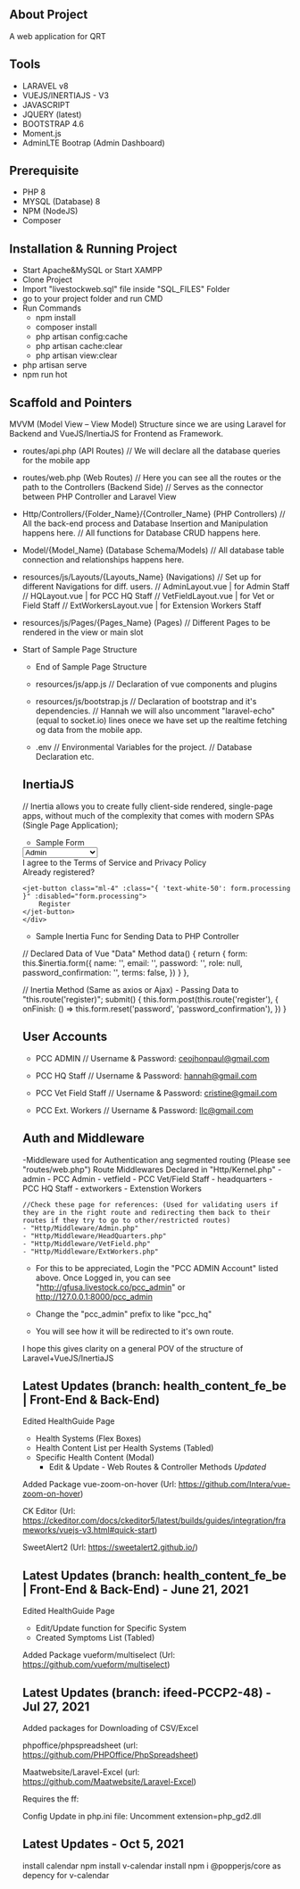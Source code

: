 ## About Project

A web application for QRT

## Tools

- LARAVEL v8
- VUEJS/INERTIAJS - V3
- JAVASCRIPT
- JQUERY (latest)
- BOOTSTRAP 4.6
- Moment.js
- AdminLTE Bootrap (Admin Dashboard)

## Prerequisite

- PHP 8
- MYSQL (Database) 8
- NPM (NodeJS)
- Composer

## Installation & Running Project

- Start Apache&MySQL or Start XAMPP
- Clone Project
- Import "livestockweb.sql" file inside "SQL_FILES" Folder
- go to your project folder and run CMD
- Run Commands
    - npm install 
    - composer install
    - php artisan config:cache
    - php artisan cache:clear
    - php artisan view:clear
- php artisan serve
- npm run hot

## Scaffold and Pointers
MVVM (Model View – View Model) Structure since we are using Laravel for Backend and VueJS/InertiaJS for Frontend as Framework.   

- routes/api.php (API Routes)
// We will declare all the database queries for the mobile app

- routes/web.php (Web Routes)
// Here you can see all the routes or the path to the Controllers (Backend Side)
// Serves as the connector between PHP Controller and Laravel View

- Http/Controllers/{Folder_Name}/{Controller_Name} (PHP Controllers)
// All the back-end process and Database Insertion and Manipulation happens here.
// All functions for Database CRUD happens here.

- Model/{Model_Name} (Database Schema/Models)
// All database table connection and relationships happens here.

- resources/js/Layouts/{Layouts_Name} (Navigations)
// Set up for different Navigations for diff. users.
    // AdminLayout.vue | for Admin Staff
    // HQLayout.vue | for PCC HQ Staff
    // VetFieldLayout.vue | for Vet or Field Staff
    // ExtWorkersLayout.vue | for Extension Workers Staff

- resources/js/Pages/{Pages_Name} (Pages)
// Different Pages to be rendered in the view or main slot

- Start of Sample Page Structure
<template> - Default (Used for rendering the app.blade.php)
    <admin-layout> (- Declared Vue Component)
        <div class="content-wrapper"> (- Normal HTML Tags)
            <h2 class="h4 font-weight-bold">
                Admin Dashboard
            </h2>
        </div>
    </admin-layout>
</template>

<script> - Scripttag
    import AdminLayout from '@/Layouts/AdminLayout' (- Imported Vue Components)

    export default {
        components: { (- Vue Components)
            AdminLayout,
        },
        data() { (- Variables for Declaration )
            return {
                Variable_a: 1,
                Variable_b: 2,
            }
        },
        methods: { (- Functions for frontend)
            methods_1() {
                // Function...
            },
        }
    }
</script>
- End of Sample Page Structure

- resources/js/app.js
// Declaration of vue components and plugins

- resources/js/bootstrap.js
// Declaration of bootstrap and it's dependencies.
// Hannah we will also uncomment "laravel-echo" (equal to socket.io) lines onece we have set up the realtime fetching og data from the mobile app.

- .env
// Environmental Variables for the project.
// Database Declaration etc.

## InertiaJS
// Inertia allows you to create fully client-side rendered, single-page apps, without much of the complexity that comes with modern SPAs (Single Page Application);

- Sample Form
<form @submit.prevent="submit">
<div class="form-group">
    <jet-label for="name" value="Name" />
    <jet-input id="name" type="text" v-model="form.name" required autofocus autocomplete="name" />
</div>

<div class="form-group">
    <jet-label for="email" value="Email" />
    <jet-input id="email" type="email" v-model="form.email" required />
</div>

<div class="form-group">
    <jet-label for="role" value="Role" />
    <select id="role" type="text" class="form-control" name="role" v-model="form.role" required>
    <option value="admin">Admin</option>
    <option value="pcc_hq">PCC HQ</option>
    <option value="pcc_vet_field">PCC Vet/Field</option>
    <option value="pcc_ext_workers">Extension Workers</option>
    </select>
</div>

<div class="form-group">
    <jet-label for="password" value="Password" />
    <jet-input id="password" type="password" v-model="form.password" required autocomplete="new-password" />
</div>

<div class="form-group">
    <jet-label for="password_confirmation" value="Confirm Password" />
    <jet-input id="password_confirmation" type="password" v-model="form.password_confirmation" required autocomplete="new-password" />
</div>

<div class="form-group" v-if="$page.props.jetstream.hasTermsAndPrivacyPolicyFeature">
<div class="custom-control custom-checkbox">
<jet-checkbox name="terms" id="terms" v-model:checked="form.terms" />

<label class="custom-control-label" for="terms">
    I agree to the <a target="_blank" :href="route('terms.show')">Terms of Service</a> and <a target="_blank" :href="route('policy.show')">Privacy Policy</a>
</label>
</div>
</div>

<div class="mb-0">
    <div class="d-flex justify-content-end align-items-baseline">
    <inertia-link :href="route('login')" class="text-muted mr-3 text-decoration-none">
        Already registered?
    </inertia-link>

    <jet-button class="ml-4" :class="{ 'text-white-50': form.processing }" :disabled="form.processing">
        Register
    </jet-button>
    </div>
</div>
</form>


- Sample Inertia Func for Sending Data to PHP Controller

// Declared Data of Vue "Data" Method
  data() {
    return {
      form: this.$inertia.form({
        name: '',
        email: '',
        password: '', 
        role: null,
        password_confirmation: '',
        terms: false,
      })
    }
  },

// Inertia Method (Same as axios or Ajax) - Passing Data to "this.route('register)";
    submit() {
      this.form.post(this.route('register'), { 
        onFinish: () => this.form.reset('password', 'password_confirmation'),
      })
    }

## User Accounts

- PCC ADMIN
// Username & Password: ceojhonpaul@gmail.com

- PCC HQ Staff
// Username & Password: hannah@gmail.com

- PCC Vet Field Staff
// Username & Password: cristine@gmail.com

- PCC Ext. Workers
// Username & Password: llc@gmail.com

## Auth and Middleware

-Middleware used for Authentication ang segmented routing (Please see "routes/web.php")
    Route Middlewares Declared in "Http/Kernel.php"
    - admin - PCC Admin
    - vetfield - PCC Vet/Field Staff
    - headquarters - PCC HQ Staff
    - extworkers - Extenstion Workers

    //Check these page for references: (Used for validating users if they are in the right route and redirecting them back to their routes if they try to go to other/restricted routes)
    - "Http/Middleware/Admin.php"
    - "Http/Middleware/HeadQuarters.php"
    - "Http/Middleware/VetField.php"
    - "Http/Middleware/ExtWorkers.php"

- For this to be appreciated, Login the "PCC ADMIN Account" listed above.
Once Logged in, you can see "http://gfusa.livestock.co/pcc_admin" or http://127.0.0.1:8000/pcc_admin

- Change the "pcc_admin" prefix to like "pcc_hq"
- You will see how it will be redirected to it's own route.

I hope this gives clarity on a general POV of the structure of Laravel+VueJS/InertiaJS



## Latest Updates (branch: health_content_fe_be | Front-End & Back-End)

Edited HealthGuide Page
- Health Systems (Flex Boxes)
- Health Content List per Health Systems (Tabled)
- Specific Health Content (Modal)
	- Edit & Update - Web Routes & Controller Methods *Updated*

Added Package
vue-zoom-on-hover
(Url: https://github.com/Intera/vue-zoom-on-hover)

CK Editor
(Url: https://ckeditor.com/docs/ckeditor5/latest/builds/guides/integration/frameworks/vuejs-v3.html#quick-start)

SweetAlert2
(Url: https://sweetalert2.github.io/)


## Latest Updates (branch: health_content_fe_be | Front-End & Back-End) - June 21, 2021

Edited HealthGuide Page
- Edit/Update function for Specific System
- Created Symptoms List (Tabled)

Added Package
vueform/multiselect
(Url: https://github.com/vueform/multiselect)


## Latest Updates (branch: ifeed-PCCP2-48) - Jul 27, 2021

Added packages for Downloading of CSV/Excel

phpoffice/phpspreadsheet
(url: https://github.com/PHPOffice/PhpSpreadsheet)

Maatwebsite/Laravel-Excel
(url: https://github.com/Maatwebsite/Laravel-Excel)

Requires the ff:

Config Update in php.ini file:
Uncomment extension=php_gd2.dll

## Latest Updates - Oct 5, 2021

install calendar
npm install v-calendar
install npm i @popperjs/core as depency for v-calendar



